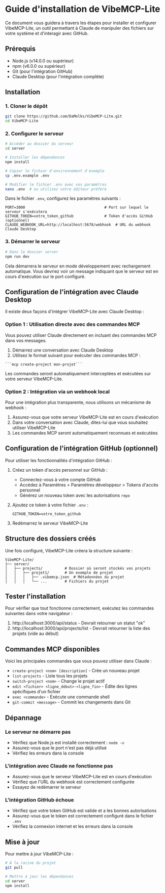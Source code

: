 # Guide d'installation de VibeMCP-Lite

Ce document vous guidera à travers les étapes pour installer et configurer VibeMCP-Lite, un outil permettant à Claude de manipuler des fichiers sur votre système et d'interagir avec GitHub.

## Prérequis

- Node.js (v14.0.0 ou supérieur)
- npm (v6.0.0 ou supérieur)
- Git (pour l'intégration GitHub)
- Claude Desktop (pour l'intégration complète)

## Installation

### 1. Cloner le dépôt

```bash
git clone https://github.com/DaMolks/VibeMCP-Lite.git
cd VibeMCP-Lite
```

### 2. Configurer le serveur

```bash
# Accéder au dossier du serveur
cd server

# Installer les dépendances
npm install

# Copier le fichier d'environnement d'exemple
cp .env.example .env

# Modifier le fichier .env avec vos paramètres
nano .env  # ou utilisez votre éditeur préféré
```

Dans le fichier `.env`, configurez les paramètres suivants :

```
PORT=3000                                    # Port sur lequel le serveur s'exécutera
GITHUB_TOKEN=votre_token_github              # Token d'accès GitHub (optionnel)
CLAUDE_WEBHOOK_URL=http://localhost:5678/webhook  # URL du webhook Claude Desktop
```

### 3. Démarrer le serveur

```bash
# Dans le dossier server
npm run dev
```

Cela démarrera le serveur en mode développement avec rechargement automatique. Vous devriez voir un message indiquant que le serveur est en cours d'exécution sur le port configuré.

## Configuration de l'intégration avec Claude Desktop

Il existe deux façons d'intégrer VibeMCP-Lite avec Claude Desktop :

### Option 1 : Utilisation directe avec des commandes MCP

Vous pouvez utiliser Claude directement en incluant des commandes MCP dans vos messages. 

1. Démarrez une conversation avec Claude Desktop
2. Utilisez le format suivant pour exécuter des commandes MCP :

```
```mcp create-project mon-projet```
```

Les commandes seront automatiquement interceptées et exécutées sur votre serveur VibeMCP-Lite.

### Option 2 : Intégration via un webhook local

Pour une intégration plus transparente, nous utilisons un mécanisme de webhook :

1. Assurez-vous que votre serveur VibeMCP-Lite est en cours d'exécution
2. Dans votre conversation avec Claude, dites-lui que vous souhaitez utiliser VibeMCP-Lite
3. Les commandes MCP seront automatiquement reconnues et exécutées

## Configuration de l'intégration GitHub (optionnel)

Pour utiliser les fonctionnalités d'intégration GitHub :

1. Créez un token d'accès personnel sur GitHub :
   - Connectez-vous à votre compte GitHub
   - Accédez à Paramètres > Paramètres développeur > Tokens d'accès personnel
   - Générez un nouveau token avec les autorisations `repo`
   
2. Ajoutez ce token à votre fichier `.env` :
   ```
   GITHUB_TOKEN=votre_token_github
   ```

3. Redémarrez le serveur VibeMCP-Lite

## Structure des dossiers créés

Une fois configuré, VibeMCP-Lite créera la structure suivante :

```
VibeMCP-Lite/
├── server/
│   ├── projects/          # Dossier où seront stockés vos projets
│   │   ├── projet1/       # Un exemple de projet
│   │   │   ├── .vibemcp.json  # Métadonnées du projet
│   │   │   └── ...        # Fichiers du projet
```

## Tester l'installation

Pour vérifier que tout fonctionne correctement, exécutez les commandes suivantes dans votre navigateur :

1. http://localhost:3000/api/status - Devrait retourner un statut "ok"
2. http://localhost:3000/api/projects/list - Devrait retourner la liste des projets (vide au début)

## Commandes MCP disponibles

Voici les principales commandes que vous pouvez utiliser dans Claude :

- `create-project <nom> [description]` - Crée un nouveau projet
- `list-projects` - Liste tous les projets
- `switch-project <nom>` - Change le projet actif
- `edit <fichier> <ligne_début>-<ligne_fin>` - Édite des lignes spécifiques d'un fichier
- `exec <commande>` - Exécute une commande shell
- `git-commit <message>` - Commit les changements dans Git

## Dépannage

### Le serveur ne démarre pas

- Vérifiez que Node.js est installé correctement : `node -v`
- Assurez-vous que le port n'est pas déjà utilisé
- Vérifiez les erreurs dans la console

### L'intégration avec Claude ne fonctionne pas

- Assurez-vous que le serveur VibeMCP-Lite est en cours d'exécution
- Vérifiez que l'URL du webhook est correctement configurée
- Essayez de redémarrer le serveur

### L'intégration GitHub échoue

- Vérifiez que votre token GitHub est valide et a les bonnes autorisations
- Assurez-vous que le token est correctement configuré dans le fichier `.env`
- Vérifiez la connexion internet et les erreurs dans la console

## Mise à jour

Pour mettre à jour VibeMCP-Lite :

```bash
# À la racine du projet
git pull

# Mettre à jour les dépendances
cd server
npm install
```
